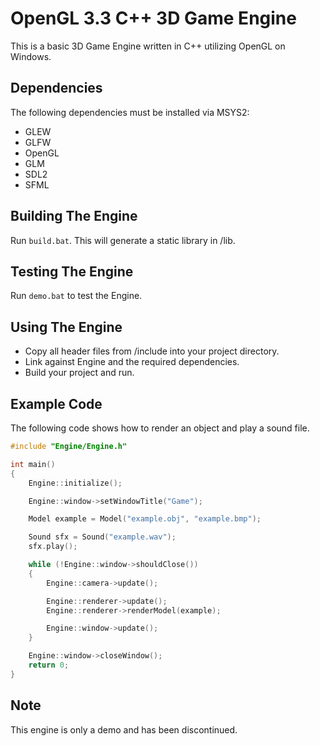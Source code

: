 # OpenGL 3.3 C++ 3D Game Engine
This is a basic 3D Game Engine written in C++ utilizing OpenGL on Windows.

## Dependencies
The following dependencies must be installed via MSYS2:
- GLEW
- GLFW
- OpenGL
- GLM
- SDL2
- SFML

## Building The Engine
Run `build.bat`. This will generate a static library in /lib.

## Testing The Engine
Run `demo.bat` to test the Engine.

## Using The Engine
- Copy all header files from /include into your project directory.
- Link against Engine and the required dependencies.
- Build your project and run.

## Example Code
The following code shows how to render an object and play a sound file.
```cpp
#include "Engine/Engine.h"

int main()
{
    Engine::initialize();

    Engine::window->setWindowTitle("Game");

    Model example = Model("example.obj", "example.bmp");

    Sound sfx = Sound("example.wav");
    sfx.play();

    while (!Engine::window->shouldClose())
    {
        Engine::camera->update();

        Engine::renderer->update();
        Engine::renderer->renderModel(example);

        Engine::window->update();
    }

    Engine::window->closeWindow();
    return 0;
}
```

## Note
This engine is only a demo and has been discontinued.